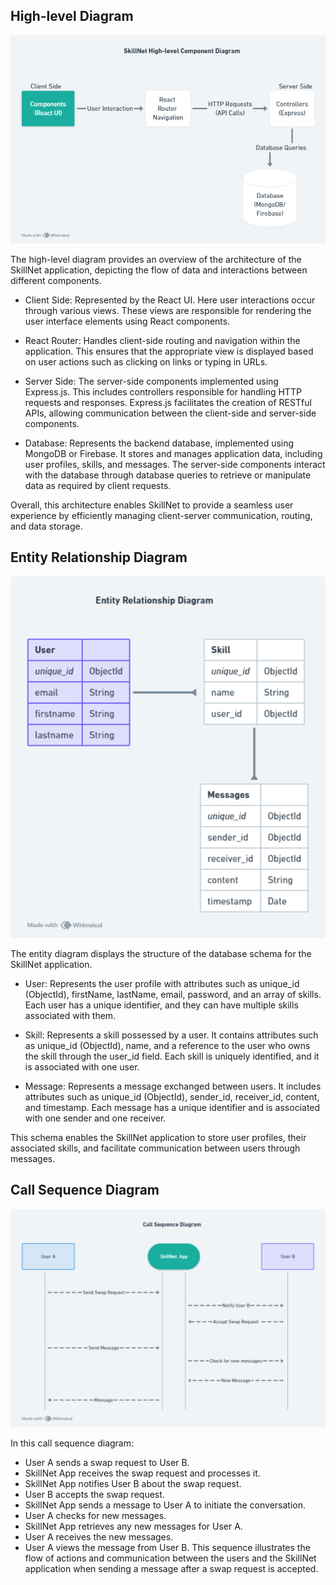 ## High-level Diagram

![High-level Diagram](client/src/Images/highlevelDiagram.png)

The high-level diagram provides an overview of the architecture of the SkillNet application, depicting the flow of data and interactions between different components.

- Client Side: Represented by the React UI. Here user interactions occur through various views. These views are responsible for rendering the user interface elements using React components.

- React Router: Handles client-side routing and navigation within the application. This ensures that the appropriate view is displayed based on user actions such as clicking on links or typing in URLs.

- Server Side: The server-side components implemented using Express.js. This includes controllers responsible for handling HTTP requests and responses. Express.js facilitates the creation of RESTful APIs, allowing communication between the client-side and server-side components.

- Database: Represents the backend database, implemented using MongoDB or Firebase. It stores and manages application data, including user profiles, skills, and messages. The server-side components interact with the database through database queries to retrieve or manipulate data as required by client requests.

Overall, this architecture enables SkillNet to provide a seamless user experience by efficiently managing client-server communication, routing, and data storage.


## Entity Relationship Diagram

![Entity Relationship Diagram](client/src/Images/entityDiagram.png)

The entity diagram displays the structure of the database schema for the SkillNet application.

- User: Represents the user profile with attributes such as unique_id (ObjectId), firstName, lastName, email, password, and an array of skills. Each user has a unique identifier, and they can have multiple skills associated with them.

- Skill: Represents a skill possessed by a user. It contains attributes such as unique_id (ObjectId), name, and a reference to the user who owns the skill through the user_id field. Each skill is uniquely identified, and it is associated with one user.

- Message: Represents a message exchanged between users. It includes attributes such as unique_id (ObjectId), sender_id, receiver_id, content, and timestamp. Each message has a unique identifier and is associated with one sender and one receiver.

This schema enables the SkillNet application to store user profiles, their associated skills, and facilitate communication between users through messages.


## Call Sequence Diagram

![Call Sequence Diagram](client/src/Images/callDiagram.png)

In this call sequence diagram:

- User A sends a swap request to User B.
- SkillNet App receives the swap request and processes it.
- SkillNet App notifies User B about the swap request.
- User B accepts the swap request.
- SkillNet App sends a message to User A to initiate the conversation.
- User A checks for new messages.
- SkillNet App retrieves any new messages for User A.
- User A receives the new messages.
- User A views the message from User B.
This sequence illustrates the flow of actions and communication between the users and the SkillNet application when sending a message after a swap request is accepted.